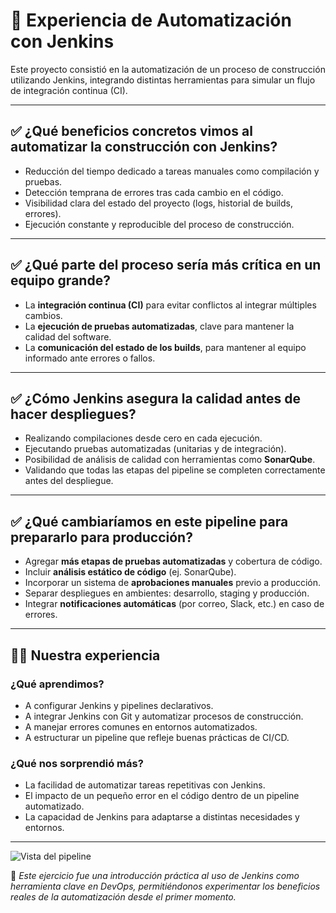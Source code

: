 # 🧪 Experiencia de Automatización con Jenkins

Este proyecto consistió en la automatización de un proceso de construcción utilizando Jenkins, integrando distintas herramientas para simular un flujo de integración continua (CI).

---

## ✅ ¿Qué beneficios concretos vimos al automatizar la construcción con Jenkins?

- Reducción del tiempo dedicado a tareas manuales como compilación y pruebas.
- Detección temprana de errores tras cada cambio en el código.
- Visibilidad clara del estado del proyecto (logs, historial de builds, errores).
- Ejecución constante y reproducible del proceso de construcción.

---

## ✅ ¿Qué parte del proceso sería más crítica en un equipo grande?

- La **integración continua (CI)** para evitar conflictos al integrar múltiples cambios.
- La **ejecución de pruebas automatizadas**, clave para mantener la calidad del software.
- La **comunicación del estado de los builds**, para mantener al equipo informado ante errores o fallos.

---

## ✅ ¿Cómo Jenkins asegura la calidad antes de hacer despliegues?

- Realizando compilaciones desde cero en cada ejecución.
- Ejecutando pruebas automatizadas (unitarias y de integración).
- Posibilidad de análisis de calidad con herramientas como **SonarQube**.
- Validando que todas las etapas del pipeline se completen correctamente antes del despliegue.

---

## ✅ ¿Qué cambiaríamos en este pipeline para prepararlo para producción?

- Agregar **más etapas de pruebas automatizadas** y cobertura de código.
- Incluir **análisis estático de código** (ej. SonarQube).
- Incorporar un sistema de **aprobaciones manuales** previo a producción.
- Separar despliegues en ambientes: desarrollo, staging y producción.
- Integrar **notificaciones automáticas** (por correo, Slack, etc.) en caso de errores.

---

## 🧑‍💻 Nuestra experiencia

### ¿Qué aprendimos?

- A configurar Jenkins y pipelines declarativos.
- A integrar Jenkins con Git y automatizar procesos de construcción.
- A manejar errores comunes en entornos automatizados.
- A estructurar un pipeline que refleje buenas prácticas de CI/CD.

### ¿Qué nos sorprendió más?

- La facilidad de automatizar tareas repetitivas con Jenkins.
- El impacto de un pequeño error en el código dentro de un pipeline automatizado.
- La capacidad de Jenkins para adaptarse a distintas necesidades y entornos.

---

![Vista del pipeline](C:\Users\navar\Pictures/jenkins.png)

🚀 *Este ejercicio fue una introducción práctica al uso de Jenkins como herramienta clave en DevOps, permitiéndonos experimentar los beneficios reales de la automatización desde el primer momento.*
